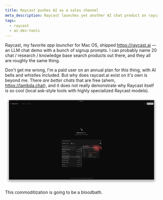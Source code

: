 ```yaml
---
title: Raycast pushes AI as a sales channel
meta_description: Raycast launches yet another AI chat product on raycast.ai, joining the commoditization bloodbath instead of showcasing their unique local tools
tags:
  - raycast
  - ai-dev-tools
---
```


Raycast, my favorite _app launcher_ for Mac OS, shipped https://raycast.ai — an LLM chat demo with a bunch of signup prompts. I can probably name 20 chat / research / knowledge base search products out there, and they all are roughly the same thing.

Don't get me wrong, I'm a paid user on an annual plan for this thing, with AI bells and whistles included. But why does raycast.ai exist on it's own is beyond me. There _are better chats_ that are free (ahem, https://lambda.chat), and it does not really demonstrate why Raycast itself is so cool (local ask-style tools with highly specialized Raycast models).

![Raycast.ai](2025-04-23/raycast-ai-lite.png)

This commoditization is going to be a bloodbath.
